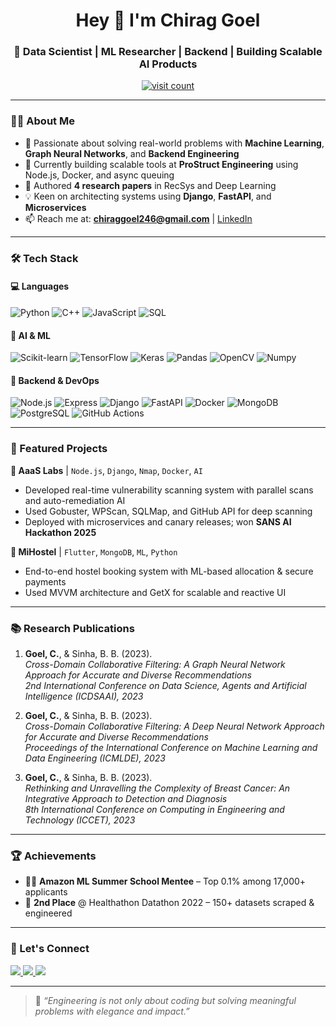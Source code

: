 <h1 align="center">Hey 👋 I'm <strong>Chirag Goel</strong></h1>
<h3 align="center">🚀 Data Scientist | ML Researcher | Backend | Building Scalable AI Products</h3>

<p align="center">
  <a href="https://visitcount.itsvg.in">
    <img src="https://visitcount.itsvg.in/api?id=CHIRAG137&icon=0&color=0" alt="visit count"/>
  </a>
</p>

---

### 👨‍💻 About Me

- 🔬 Passionate about solving real-world problems with **Machine Learning**, **Graph Neural Networks**, and **Backend Engineering**  
- 🔧 Currently building scalable tools at **ProStruct Engineering** using Node.js, Docker, and async queuing  
- 🧠 Authored **4 research papers** in RecSys and Deep Learning  
- 💡 Keen on architecting systems using **Django**, **FastAPI**, and **Microservices**  
- 📫 Reach me at: **chiraggoel246@gmail.com** | [LinkedIn](https://linkedin.com/in/goelchirag138)  

---

### 🛠️ Tech Stack

#### 💻 Languages
![Python](https://img.shields.io/badge/python-3670A0.svg?style=flat&logo=python&logoColor=ffdd54)
![C++](https://img.shields.io/badge/c++-%2300599C.svg?style=flat&logo=c%2B%2B&logoColor=white)
![JavaScript](https://img.shields.io/badge/javascript-%23323330.svg?style=flat&logo=javascript&logoColor=F7DF1E)
![SQL](https://img.shields.io/badge/sql-%2307405e.svg?style=flat&logo=postgresql&logoColor=white)

#### 🧠 AI & ML
![Scikit-learn](https://img.shields.io/badge/scikit--learn-F7931E.svg?style=flat&logo=scikit-learn&logoColor=white)
![TensorFlow](https://img.shields.io/badge/TensorFlow-FF6F00?style=flat&logo=tensorflow&logoColor=white)
![Keras](https://img.shields.io/badge/Keras-D00000?style=flat&logo=keras&logoColor=white)
![Pandas](https://img.shields.io/badge/pandas-150458?style=flat&logo=pandas&logoColor=white)
![OpenCV](https://img.shields.io/badge/OpenCV-5C3EE8?style=flat&logo=opencv&logoColor=white)
![Numpy](https://img.shields.io/badge/numpy-013243.svg?style=flat&logo=numpy&logoColor=white)

#### 🔧 Backend & DevOps
![Node.js](https://img.shields.io/badge/node.js-339933?style=flat&logo=nodedotjs&logoColor=white)
![Express](https://img.shields.io/badge/Express.js-404d59?style=flat&logo=express&logoColor=white)
![Django](https://img.shields.io/badge/Django-092E20.svg?style=flat&logo=django&logoColor=white)
![FastAPI](https://img.shields.io/badge/FastAPI-005571?style=flat&logo=fastapi&logoColor=white)
![Docker](https://img.shields.io/badge/Docker-2496ED.svg?style=flat&logo=docker&logoColor=white)
![MongoDB](https://img.shields.io/badge/MongoDB-4EA94B.svg?style=flat&logo=mongodb&logoColor=white)
![PostgreSQL](https://img.shields.io/badge/PostgreSQL-336791?style=flat&logo=postgresql&logoColor=white)
![GitHub Actions](https://img.shields.io/badge/GitHub%20Actions-2088FF?style=flat&logo=github-actions&logoColor=white)

---

### 🚀 Featured Projects

**🔐 AaaS Labs** | `Node.js`, `Django`, `Nmap`, `Docker`, `AI`  
- Developed real-time vulnerability scanning system with parallel scans and auto-remediation AI  
- Used Gobuster, WPScan, SQLMap, and GitHub API for deep scanning  
- Deployed with microservices and canary releases; won **SANS AI Hackathon 2025**

**📲 MiHostel** | `Flutter`, `MongoDB`, `ML`, `Python`  
- End-to-end hostel booking system with ML-based allocation & secure payments  
- Used MVVM architecture and GetX for scalable and reactive UI

---

### 📚 Research Publications

1. **Goel, C.**, & Sinha, B. B. (2023).  
   *Cross-Domain Collaborative Filtering: A Graph Neural Network Approach for Accurate and Diverse Recommendations*  
   _2nd International Conference on Data Science, Agents and Artificial Intelligence (ICDSAAI), 2023_

2. **Goel, C.**, & Sinha, B. B. (2023).  
   *Cross-Domain Collaborative Filtering: A Deep Neural Network Approach for Accurate and Diverse Recommendations*  
   _Proceedings of the International Conference on Machine Learning and Data Engineering (ICMLDE), 2023_

3. **Goel, C.**, & Sinha, B. B. (2023).  
   *Rethinking and Unravelling the Complexity of Breast Cancer: An Integrative Approach to Detection and Diagnosis*  
   _8th International Conference on Computing in Engineering and Technology (ICCET), 2023_

---

### 🏆 Achievements

- 👨‍🎓 **Amazon ML Summer School Mentee** – Top 0.1% among 17,000+ applicants  
- 🥈 **2nd Place** @ Healthathon Datathon 2022 – 150+ datasets scraped & engineered  

---

### 🤝 Let's Connect

<p>
  <a href="https://linkedin.com/in/goelchirag138">
    <img src="https://img.shields.io/badge/LinkedIn-%230077B5.svg?style=flat&logo=linkedin&logoColor=white" />
  </a>
  <a href="https://github.com/CHIRAG137">
    <img src="https://img.shields.io/badge/GitHub-181717?style=flat&logo=github&logoColor=white" />
  </a>
  <a href="https://leetcode.com/Chiraag_">
    <img src="https://img.shields.io/badge/LeetCode-%23FFA116.svg?style=flat&logo=leetcode&logoColor=black" />
  </a>
</p>

---

> 💬 _“Engineering is not only about coding but solving meaningful problems with elegance and impact.”_
